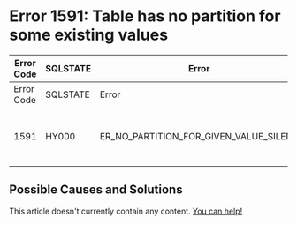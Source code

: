 
# Error 1591: Table has no partition for some existing values


| Error Code | SQLSTATE | Error | Description |
| --- | --- | --- | --- |
| Error Code | SQLSTATE | Error | Description |
| 1591 | HY000 | ER_NO_PARTITION_FOR_GIVEN_VALUE_SILENT | Table has no partition for some existing values |




## Possible Causes and Solutions


This article doesn't currently contain any content. [You can help!](/kb/en/writing-and-editing-knowledge-base-articles/)


